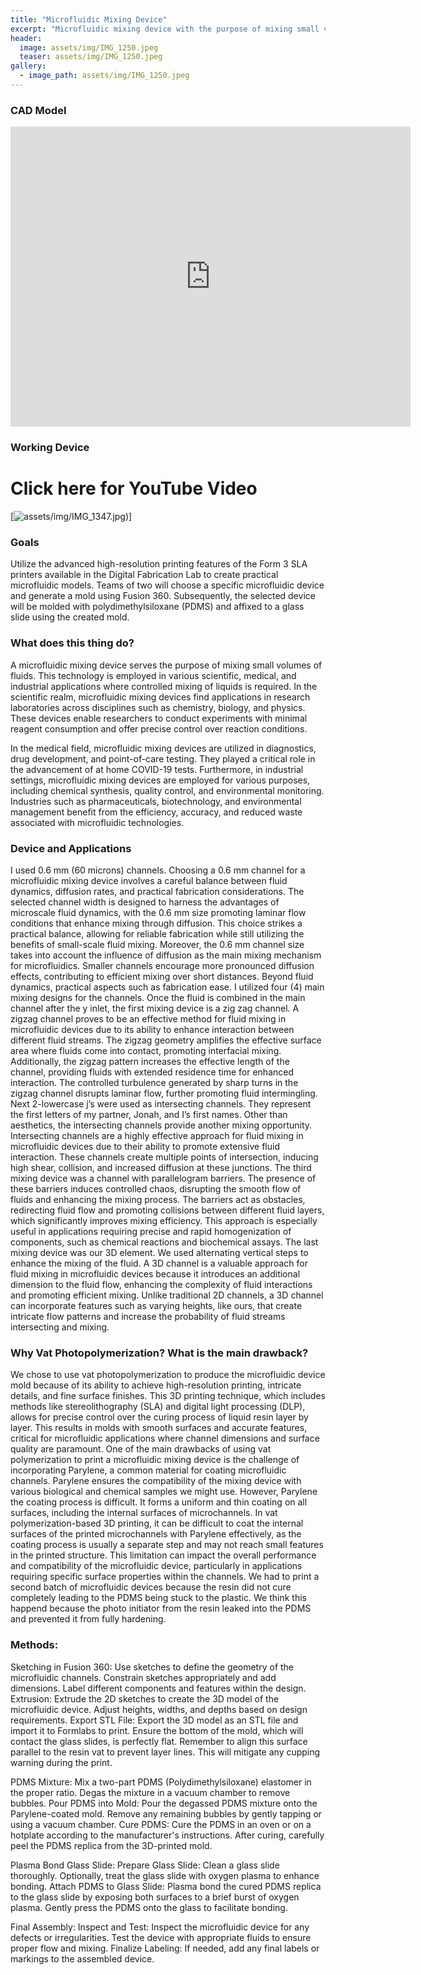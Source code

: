 ```yaml
---
title: "Microfluidic Mixing Device"
excerpt: "Microfluidic mixing device with the purpose of mixing small volumes of fluid"
header:
  image: assets/img/IMG_1250.jpeg
  teaser: assets/img/IMG_1250.jpeg
gallery:
  - image_path: assets/img/IMG_1250.jpeg
---
```


### CAD Model

<iframe src="https://vanderbilt643.autodesk360.com/shares/public/SH512d4QTec90decfa6e9099bb1016f0b22f?mode=embed" width="640" height="480" allowfullscreen="true" webkitallowfullscreen="true" mozallowfullscreen="true"  frameborder="0"></iframe>

### Working Device
# Click here for YouTube Video
[![assets/img/IMG_1347.jpg](https://youtu.be/Ks-U-MTUucE))]

### Goals

  Utilize the advanced high-resolution printing features of the Form 3 SLA printers available in the Digital Fabrication Lab to create practical microfluidic models. Teams of two will choose a specific microfluidic device and generate a mold using Fusion 360. Subsequently, the selected device will be molded with polydimethylsiloxane (PDMS) and affixed to a glass slide using the created mold.

### What does this thing do?

A microfluidic mixing device serves the purpose of mixing small volumes of fluids. This technology is employed in various scientific, medical, and industrial applications where controlled mixing of liquids is required. In the scientific realm, microfluidic mixing devices find applications in research laboratories across disciplines such as chemistry, biology, and physics. These devices enable researchers to conduct experiments with minimal reagent consumption and offer precise control over reaction conditions.

In the medical field, microfluidic mixing devices are utilized in diagnostics, drug development, and point-of-care testing. They played a critical role in the advancement of at home COVID-19 tests. Furthermore, in industrial settings, microfluidic mixing devices are employed for various purposes, including chemical synthesis, quality control, and environmental monitoring. Industries such as pharmaceuticals, biotechnology, and environmental management benefit from the efficiency, accuracy, and reduced waste associated with microfluidic technologies.

### Device and Applications

  I used 0.6 mm (60 microns) channels. Choosing a 0.6 mm channel for a microfluidic mixing device involves a careful balance between fluid dynamics, diffusion rates, and practical fabrication considerations. The selected channel width is designed to harness the advantages of microscale fluid dynamics, with the 0.6 mm size promoting laminar flow conditions that enhance mixing through diffusion. This choice strikes a practical balance, allowing for reliable fabrication while still utilizing the benefits of small-scale fluid mixing.
  Moreover, the 0.6 mm channel size takes into account the influence of diffusion as the main mixing mechanism for microfluidics. Smaller channels encourage more pronounced diffusion effects, contributing to efficient mixing over short distances. Beyond fluid dynamics, practical aspects such as fabrication ease.
  I utilized four (4) main mixing designs for the channels. Once the fluid is combined in the main channel after the y inlet, the first mixing device is a zig zag channel. A zigzag channel proves to be an effective method for fluid mixing in microfluidic devices due to its ability to enhance interaction between different fluid streams. The zigzag geometry amplifies the effective surface area where fluids come into contact, promoting interfacial mixing. Additionally, the zigzag pattern increases the effective length of the channel, providing fluids with extended residence time for enhanced interaction. The controlled turbulence generated by sharp turns in the zigzag channel disrupts laminar flow, further promoting fluid intermingling. 
	Next 2-lowercase j’s were used as intersecting channels. They represent the first letters of my partner, Jonah, and I’s first names. Other than aesthetics, the intersecting channels provide another mixing opportunity. Intersecting channels are a highly effective approach for fluid mixing in microfluidic devices due to their ability to promote extensive fluid interaction. These channels create multiple points of intersection, inducing high shear, collision, and increased diffusion at these junctions.
	The third mixing device was a channel with parallelogram barriers. The presence of these barriers induces controlled chaos, disrupting the smooth flow of fluids and enhancing the mixing process. The barriers act as obstacles, redirecting fluid flow and promoting collisions between different fluid layers, which significantly improves mixing efficiency. This approach is especially useful in applications requiring precise and rapid homogenization of components, such as chemical reactions and biochemical assays.
	The last mixing device was our 3D element. We used alternating vertical steps to enhance the mixing of the fluid. A 3D channel is a valuable approach for fluid mixing in microfluidic devices because it introduces an additional dimension to the fluid flow, enhancing the complexity of fluid interactions and promoting efficient mixing. Unlike traditional 2D channels, a 3D channel can incorporate features such as varying heights, like ours, that create intricate flow patterns and increase the probability of fluid streams intersecting and mixing. 

### Why Vat Photopolymerization? What is the main drawback?

  We chose to use vat photopolymerization to produce the microfluidic device mold because of its ability to achieve high-resolution printing, intricate details, and fine surface finishes. This 3D printing technique, which includes methods like stereolithography (SLA) and digital light processing (DLP), allows for precise control over the curing process of liquid resin layer by layer. This results in molds with smooth surfaces and accurate features, critical for microfluidic applications where channel dimensions and surface quality are paramount. 
  One of the main drawbacks of using vat polymerization to print a microfluidic mixing device is the challenge of incorporating Parylene, a common material for coating microfluidic channels. Parylene ensures the compatibility of the mixing device with various biological and chemical samples we might use. However, Parylene the coating process is difficult. It forms a uniform and thin coating on all surfaces, including the internal surfaces of microchannels. In vat polymerization-based 3D printing, it can be difficult to coat the internal surfaces of the printed microchannels with Parylene effectively, as the coating process is usually a separate step and may not reach small features in the printed structure. This limitation can impact the overall performance and compatibility of the microfluidic device, particularly in applications requiring specific surface properties within the channels. We had to print a second batch of microfluidic devices because the resin did not cure completely leading to the PDMS being stuck to the plastic. We think this happend because the photo initiator from the resin leaked into the PDMS and prevented it from fully hardening.

### Methods: 
Sketching in Fusion 360:
Use sketches to define the geometry of the microfluidic channels. Constrain sketches appropriately and add dimensions.
Label different components and features within the design.
Extrusion:
Extrude the 2D sketches to create the 3D model of the microfluidic device.
Adjust heights, widths, and depths based on design requirements.
Export STL File:
Export the 3D model as an STL file and import it to Formlabs to print. Ensure the bottom of the mold, which will contact the glass slides, is perfectly flat. Remember to align this surface parallel to the resin vat to prevent layer lines. This will mitigate any cupping warning during the print. 

PDMS Mixture:
Mix a two-part PDMS (Polydimethylsiloxane) elastomer in the proper ratio.
Degas the mixture in a vacuum chamber to remove bubbles.
Pour PDMS into Mold:
Pour the degassed PDMS mixture onto the Parylene-coated mold.
Remove any remaining bubbles by gently tapping or using a vacuum chamber.
Cure PDMS:
Cure the PDMS in an oven or on a hotplate according to the manufacturer's instructions.
After curing, carefully peel the PDMS replica from the 3D-printed mold.

Plasma Bond Glass Slide:
Prepare Glass Slide:
Clean a glass slide thoroughly.
Optionally, treat the glass slide with oxygen plasma to enhance bonding.
Attach PDMS to Glass Slide:
Plasma bond the cured PDMS replica to the glass slide by exposing both surfaces to a brief burst of oxygen plasma.
Gently press the PDMS onto the glass to facilitate bonding.

Final Assembly:
Inspect and Test:
Inspect the microfluidic device for any defects or irregularities.
Test the device with appropriate fluids to ensure proper flow and mixing.
Finalize Labeling:
If needed, add any final labels or markings to the assembled device.






